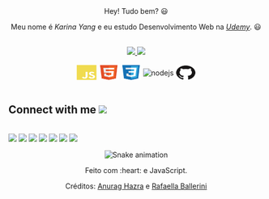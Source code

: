<p align="center" style="border-radius:100%"><img height="auto" width="10%"  src="" ></p>

<div>
  <p align="center">Hey! Tudo bem? 😃️</p>
  <p align="center">Meu nome é <i>Karina Yang</i> e eu estudo Desenvolvimento Web na <a href="https://www.udemy.com/" target="_blank"><i>Udemy</i></a>. 😃️</p>
  <br>

<div align="center">
  <a href="https://github.com/ka3ych">
    <img height="150em" src="https://github-readme-stats.vercel.app/api?username=ka3ych&count_private=true&include_all_commits=true&show_icons=true&theme=dracula&hide_border=false&show_owner=true"/>
    <img height="150em" src="https://github-readme-stats.vercel.app/api/top-langs/?username=ka3ych&theme=dracula&hide_border=false&&layout=compact"/>
  </a>
</div>

<div align="center" valign="top"><br>
  <img align="center" alt="Js" height="30" width="40" src="https://raw.githubusercontent.com/devicons/devicon/master/icons/javascript/javascript-plain.svg">
  <img align="center" alt="HTML" height="30" width="40" src="https://raw.githubusercontent.com/devicons/devicon/master/icons/html5/html5-original.svg">
  <img align="center" alt="CSS" height="30" width="40" src="https://raw.githubusercontent.com/devicons/devicon/master/icons/css3/css3-original.svg">
  <img align="center" alt="nodejs" height="30" width="40" src="https://cdn.worldvectorlogo.com/logos/nodejs-icon.svg">
  <img align="center" alt="github" height="30" width="40" src="https://raw.githubusercontent.com/devicons/devicon/master/icons/github/github-original.svg">
</div><br>

## Connect with me <img src="https://media.giphy.com/media/LnQjpWaON8nhr21vNW/giphy.gif" width="60">
<br>
<a href="https://twitter.com/Envoy_1084"><img src="https://img.shields.io/badge/Twitter-1DA1F2?style=for-the-badge&logo=twitter&logoColor=white"></a>
<a href="https://www.linkedin.com/in/vedant-chainani/"><img src="https://img.shields.io/badge/LinkedIn-0077B5?style=for-the-badge&logo=linkedin&logoColor=white"></a>
<a href="https://www.reddit.com/user/envoyVC1084"><img src="	https://img.shields.io/badge/Reddit-FF4500?style=for-the-badge&logo=reddit&logoColor=white"></a>
<a href="mailto:vedantchainani1084@gmail.com"><img src="https://img.shields.io/badge/Gmail-D14836?style=for-the-badge&logo=gmail&logoColor=white"></a>
<a href="https://dev.to/envoy_"><img src="https://img.shields.io/badge/dev.to-0A0A0A?style=for-the-badge&logo=dev.to&logoColor=white"></a>
<a href="https://steamcommunity.com/profiles/76561199077181432/"><img src="https://img.shields.io/badge/Steam-000000?style=for-the-badge&logo=steam&logoColor=white"></a>
<a href="https://open.spotify.com/user/31ojwb23shspr6yxfudndihfrvae"><img src="https://img.shields.io/badge/Spotify-1ED760?&style=for-the-badge&logo=spotify&logoColor=white"></a>

<div align="center">
  
  ![Snake animation](https://github.com/danielbped/danielbped/blob/output/github-contribution-grid-snake.svg)
  
</div>

<div align="center">
  <p>Feito com :heart: e JavaScript.</p>
  <p>Créditos: <a href="https://github.com/anuraghazra/github-readme-stats">Anurag Hazra</a> e <a href="https://github.com/rafaballerini">Rafaella Ballerini</a></p>
</div>
